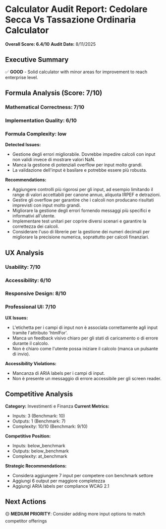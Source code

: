# Calculator Audit Report: Cedolare Secca Vs Tassazione Ordinaria Calculator

**Overall Score: 6.4/10**
**Audit Date:** 8/11/2025

## Executive Summary

✅ **GOOD** - Solid calculator with minor areas for improvement to reach enterprise level.

## Formula Analysis (Score: 7/10)

### Mathematical Correctness: 7/10
### Implementation Quality: 6/10
### Formula Complexity: low

**Detected Issues:**
- Gestione degli errori migliorabile. Dovrebbe impedire calcoli con input non validi invece di mostrare valori NaN.
- Manca la gestione di potenziali overflow per input molto grandi.
- La validazione dell'input è basilare e potrebbe essere più robusta.

**Recommendations:**
- Aggiungere controlli più rigorosi per gli input, ad esempio limitando il range di valori accettabili per canone annuo, aliquota IRPEF e detrazioni.
- Gestire gli overflow per garantire che i calcoli non producano risultati imprevisti con input molto grandi.
- Migliorare la gestione degli errori fornendo messaggi più specifici e informativi all'utente.
- Implementare test unitari per coprire diversi scenari e garantire la correttezza dei calcoli.
- Considerare l'uso di librerie per la gestione dei numeri decimali per migliorare la precisione numerica, soprattutto per calcoli finanziari.

## UX Analysis

### Usability: 7/10
### Accessibility: 6/10  
### Responsive Design: 8/10
### Professional UI: 7/10

**UX Issues:**
- L'etichetta per i campi di input non è associata correttamente agli input tramite l'attributo 'htmlFor'.
- Manca un feedback visivo chiaro per gli stati di caricamento o di errore durante il calcolo.
- Non è chiaro come l'utente possa iniziare il calcolo (manca un pulsante di invio).

**Accessibility Violations:**
- Mancanza di ARIA labels per i campi di input.
- Non è presente un messaggio di errore accessibile per gli screen reader.

## Competitive Analysis

**Category:** Investimenti e Finanza
**Current Metrics:**
- Inputs: 3 (Benchmark: 10)
- Outputs: 1 (Benchmark: 7)
- Complexity: 10/10 (Benchmark: 9/10)

**Competitive Position:**
- Inputs: below_benchmark
- Outputs: below_benchmark  
- Complexity: at_benchmark

**Strategic Recommendations:**
- Considera aggiungere 7 input per competere con benchmark settore
- Aggiungi 6 output per maggiore completezza
- Aggiungi ARIA labels per compliance WCAG 2.1

## Next Actions

🟡 **MEDIUM PRIORITY**: Consider adding more input options to match competitor offerings
